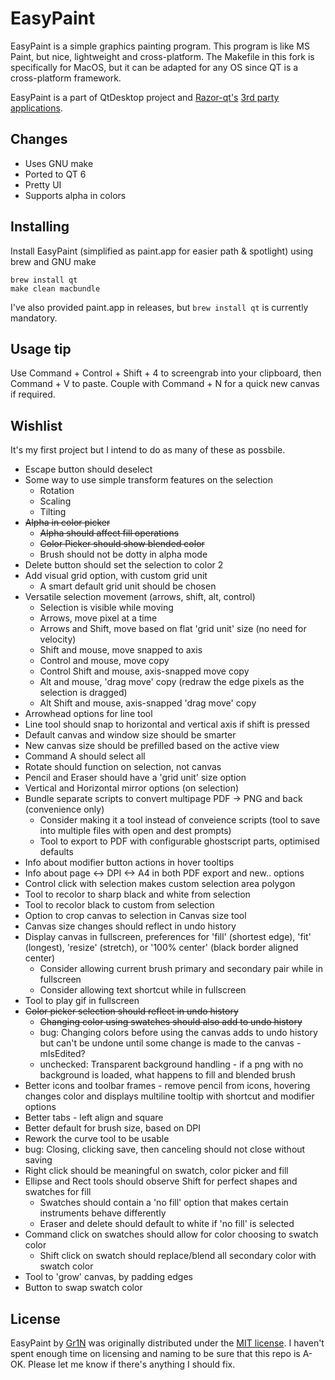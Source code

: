 EasyPaint
=========

EasyPaint is a simple graphics painting program. This program is like MS Paint, but nice, lightweight and cross-platform. The Makefile in this fork is specifically for MacOS, but it can be adapted for any OS since QT is a cross-platform framework.

EasyPaint is a part of QtDesktop project and [Razor-qt's](https://github.com/Razor-qt) [3rd party applications](https://github.com/Razor-qt/razor-qt/wiki/3rd-party-applications).

Changes
-------
* Uses GNU make
* Ported to QT 6
* Pretty UI
* Supports alpha in colors

Installing
----------

Install EasyPaint (simplified as paint.app for easier path & spotlight) using brew and GNU make

    brew install qt
    make clean macbundle

I've also provided paint.app in releases, but `brew install qt` is currently mandatory.

Usage tip
---------

Use Command + Control + Shift + 4 to screengrab into your clipboard, then Command + V to paste. Couple with Command + N for a quick new canvas if required. 

Wishlist
--------
It's my first project but I intend to do as many of these as possbile.

* Escape button should deselect
* Some way to use simple transform features on the selection
  * Rotation
  * Scaling
  * Tilting
* ~~Alpha in color picker~~
  * ~~Alpha should affect fill operations~~
  * ~~Color Picker should show blended color~~
  * Brush should not be dotty in alpha mode
* Delete button should set the selection to color 2
* Add visual grid option, with custom grid unit
  * A smart default grid unit should be chosen
* Versatile selection movement (arrows, shift, alt, control)
  * Selection is visible while moving
  * Arrows, move pixel at a time
  * Arrows and Shift, move based on flat 'grid unit' size (no need for velocity)
  * Shift and mouse, move snapped to axis
  * Control and mouse, move copy
  * Control Shift and mouse, axis-snapped move copy
  * Alt and mouse, 'drag move' copy (redraw the edge pixels as the selection is dragged)
  * Alt Shift and mouse, axis-snapped 'drag move' copy
* Arrowhead options for line tool
* Line tool should snap to horizontal and vertical axis if shift is pressed
* Default canvas and window size should be smarter
* New canvas size should be prefilled based on the active view
* Command A should select all
* Rotate should function on selection, not canvas
* Pencil and Eraser should have a 'grid unit' size option
* Vertical and Horizontal mirror options (on selection)
* Bundle separate scripts to convert multipage PDF -> PNG and back (convenience only)
  * Consider making it a tool instead of conveience scripts (tool to save into multiple files with open and dest prompts)
  * Tool to export to PDF with configurable ghostscript parts, optimised defaults
* Info about modifier button actions in hover tooltips
* Info about page <-> DPI <-> A4 in both PDF export and new.. options
* Control click with selection makes custom selection area polygon
* Tool to recolor to sharp black and white from selection
* Tool to recolor black to custom from selection
* Option to crop canvas to selection in Canvas size tool
* Canvas size changes should reflect in undo history
* Display canvas in fullscreen, preferences for 'fill' (shortest edge), 'fit' (longest), 'resize' (stretch), or '100% center' (black border aligned center)
  * Consider allowing current brush primary and secondary pair while in fullscreen
  * Consider allowing text shortcut while in fullscreen
* Tool to play gif in fullscreen
* ~~Color picker selection should reflect in undo history~~
  * ~~Changing color using swatches should also add to undo history~~
  * bug: Changing colors before using the canvas adds to undo history but can't be undone until some change is made to the canvas - mIsEdited?
  * unchecked: Transparent background handling - if a png with no background is loaded, what happens to fill and blended brush
* Better icons and toolbar frames - remove pencil from icons, hovering changes color and displays multiline tooltip with shortcut and modifier options
* Better tabs - left align and square
* Better default for brush size, based on DPI
* Rework the curve tool to be usable
* bug: Closing, clicking save, then canceling should not close without saving
* Right click should be meaningful on swatch, color picker and fill
* Ellipse and Rect tools should observe Shift for perfect shapes and swatches for fill
  * Swatches should contain a 'no fill' option that makes certain instruments behave differently
  * Eraser and delete should default to white if 'no fill' is selected
* Command click on swatches should allow for color choosing to swatch color
  * Shift click on swatch should replace/blend all secondary color with swatch color
* Tool to 'grow' canvas, by padding edges
* Button to swap swatch color

License
-------

EasyPaint by [Gr1N](https://github.com/Gr1N/EasyPaint) was originally distributed under the [MIT license](http://www.opensource.org/licenses/MIT).
I haven't spent enough time on licensing and naming to be sure that this repo is A-OK. Please let me know if there's anything I should fix.
